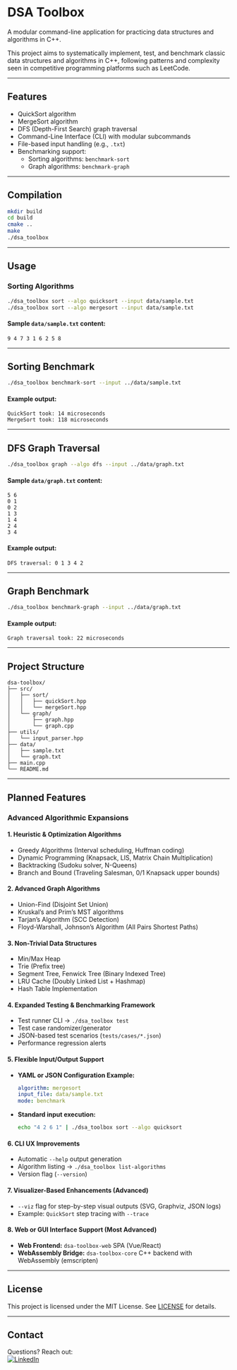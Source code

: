 # DSA Toolbox

A modular command-line application for practicing data structures and algorithms in C++.

This project aims to systematically implement, test, and benchmark classic data structures and algorithms in C++, following patterns and complexity seen in competitive programming platforms such as LeetCode.

---

## Features

- QuickSort algorithm
- MergeSort algorithm
- DFS (Depth-First Search) graph traversal
- Command-Line Interface (CLI) with modular subcommands
- File-based input handling (e.g., `.txt`)
- Benchmarking support:
  - Sorting algorithms: `benchmark-sort`
  - Graph algorithms: `benchmark-graph`

---

## Compilation

```bash
mkdir build
cd build
cmake ..
make
./dsa_toolbox
```

---

## Usage

### Sorting Algorithms
```bash
./dsa_toolbox sort --algo quicksort --input data/sample.txt
./dsa_toolbox sort --algo mergesort --input data/sample.txt
```

#### Sample `data/sample.txt` content:
```
9 4 7 3 1 6 2 5 8
```

---

## Sorting Benchmark
```bash
./dsa_toolbox benchmark-sort --input ../data/sample.txt
```

#### Example output:
```
QuickSort took: 14 microseconds
MergeSort took: 118 microseconds
```

---

## DFS Graph Traversal
```bash
./dsa_toolbox graph --algo dfs --input ../data/graph.txt
```

#### Sample `data/graph.txt` content:
```
5 6
0 1
0 2
1 3
1 4
2 4
3 4
```

#### Example output:
```
DFS traversal: 0 1 3 4 2
```

---

## Graph Benchmark
```bash
./dsa_toolbox benchmark-graph --input ../data/graph.txt
```

#### Example output:
```
Graph traversal took: 22 microseconds
```

---

## Project Structure

```
dsa-toolbox/
├── src/
│   ├── sort/
│   │   ├── quickSort.hpp
│   │   └── mergeSort.hpp
│   └── graph/
│       ├── graph.hpp
│       └── graph.cpp
├── utils/
│   └── input_parser.hpp
├── data/
│   ├── sample.txt
│   └── graph.txt
├── main.cpp
└── README.md
```

---

## Planned Features

### Advanced Algorithmic Expansions

#### 1. Heuristic & Optimization Algorithms
- Greedy Algorithms (Interval scheduling, Huffman coding)
- Dynamic Programming (Knapsack, LIS, Matrix Chain Multiplication)
- Backtracking (Sudoku solver, N-Queens)
- Branch and Bound (Traveling Salesman, 0/1 Knapsack upper bounds)

#### 2. Advanced Graph Algorithms
- Union-Find (Disjoint Set Union)
- Kruskal’s and Prim’s MST algorithms
- Tarjan’s Algorithm (SCC Detection)
- Floyd-Warshall, Johnson’s Algorithm (All Pairs Shortest Paths)

#### 3. Non-Trivial Data Structures
- Min/Max Heap
- Trie (Prefix tree)
- Segment Tree, Fenwick Tree (Binary Indexed Tree)
- LRU Cache (Doubly Linked List + Hashmap)
- Hash Table Implementation

#### 4. Expanded Testing & Benchmarking Framework
- Test runner CLI → `./dsa_toolbox test`
- Test case randomizer/generator
- JSON-based test scenarios (`tests/cases/*.json`)
- Performance regression alerts

#### 5. Flexible Input/Output Support
- **YAML or JSON Configuration Example:**
  ```yaml
  algorithm: mergesort
  input_file: data/sample.txt
  mode: benchmark
  ```

- **Standard input execution:**
  ```bash
  echo "4 2 6 1" | ./dsa_toolbox sort --algo quicksort
  ```

#### 6. CLI UX Improvements
- Automatic `--help` output generation
- Algorithm listing → `./dsa_toolbox list-algorithms`
- Version flag (`--version`)

#### 7. Visualizer-Based Enhancements (Advanced)
- `--viz` flag for step-by-step visual outputs (SVG, Graphviz, JSON logs)
- Example: `QuickSort` step tracing with `--trace`

#### 8. Web or GUI Interface Support (Most Advanced)
- **Web Frontend:** `dsa-toolbox-web` SPA (Vue/React)
- **WebAssembly Bridge:** `dsa-toolbox-core` C++ backend with WebAssembly (emscripten)

---

## License
This project is licensed under the MIT License. See [LICENSE](LICENSE) for details.

---

## Contact
Questions? Reach out:  
[![LinkedIn](https://img.shields.io/badge/LinkedIn-Your_Profile-blue.svg)](https://www.linkedin.com/in/togunchan/)
